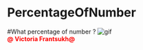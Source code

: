 # PercentageOfNumber
#What percentage of number ?
![gif](https://cloud.githubusercontent.com/assets/20156577/24513708/953e4e60-157a-11e7-93a4-9945c8487833.gif)
<br><font color="red">
  <b>@ Victoria  Frantsukh@</b></font>

